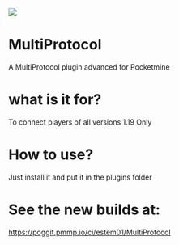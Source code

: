 [![](https://poggit.pmmp.io/shield.state/MultiProtocol)](https://poggit.pmmp.io/p/MultiProtocol)

# MultiProtocol
A MultiProtocol plugin advanced for Pocketmine

# what is it for?
To connect players of all versions 1.19 Only

# How to use?
Just install it and put it in the plugins folder

# See the new builds at:
https://poggit.pmmp.io/ci/estem01/MultiProtocol

